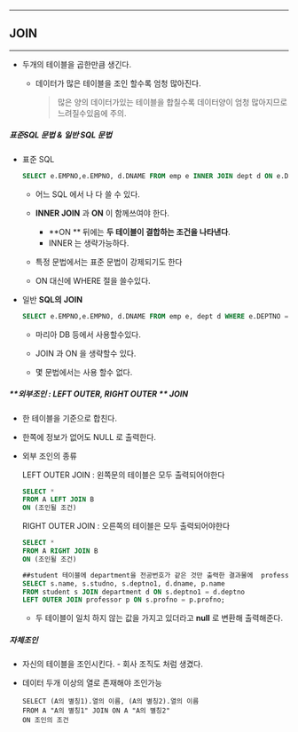 ------

## JOIN

------



- 두개의 테이블을 곱한만큼 생긴다.
  - 데이터가 많은 테이블을 조인 할수록 엄청 많아진다.
  
    > 많은 양의 데이터가있는 테이블을 합칠수록 데이터양이 엄청 많아지므로 느려질수있음에 주의.



##### 표준SQL 문법 & 일반 SQL 문법

- 표준 SQL

  ``` sql
  SELECT e.EMPNO,e.EMPNO, d.DNAME FROM emp e INNER JOIN dept d ON e.DEPTNO = d.DEPTNO WHERE e.DEPTNO =10;
  ```

  - 어느 SQL 에서 나 다 쓸 수 있다.

  - **INNER  JOIN** 과 **ON** 이 함께쓰여야 한다. 

    - **ON ** 뒤에는 **두 테이블이 결합하는 조건을 나타낸다**.
    - INNER 는 생략가능하다.

  - 특정 문법에서는 표준 문법이 강제되기도 한다

  - ON 대신에 WHERE 절을 쓸수있다.

    

- 일반 **SQL의**  **JOIN**

  ```sql
  SELECT e.EMPNO,e.EMPNO, d.DNAME FROM emp e, dept d WHERE e.DEPTNO = d.DEPTNO;
  ```

  - 마리아 DB 등에서 사용할수있다.

  - JOIN 과 ON 을 생략할수 있다.

  - 몇 문법에서는 사용 할수 없다.

    

##### **외부조인 : LEFT OUTER, RIGHT OUTER ** JOIN 

- 한 테이블을 기준으로 합친다.

- 한쪽에 정보가 없어도 NULL 로 출력한다.

- 외부 조인의 종류

  LEFT OUTER  JOIN :  왼쪽문의 테이블은 모두 출력되어야한다
  
  ```sql
  SELECT *
  FROM A LEFT JOIN B
  ON (조인될 조건)
  ```
  
  RIGHT OUTER JOIN :  오른쪽의 테이블은 모두 출력되어야한다
  
  ```sql
  SELECT *
  FROM A RIGHT JOIN B
  ON (조인될 조건)
  ```
  
  
  
  ``` sql
  ##student 테이블에 department을 전공번호가 같은 것만 출력한 결과물에  professor 테이블에 student 교수 번호가 같은 조건이면 합쳐서 출력해주는것
  SELECT s.name, s.studno, s.deptno1, d.dname, p.name 
  FROM student s JOIN department d ON s.deptno1 = d.deptno
  LEFT OUTER JOIN professor p ON s.profno = p.profno;
  ```
  
  - 두 테이블이 일치 하지 않는 값을 가지고 있더라고 **null** 로 변환해 출력해준다.

##### 자체조인

- 자신의 테이블을 조인시킨다. - 회사 조직도 처럼 생겼다.

- 데이터 두개 이상의 열로 존재해야 조인가능

  ```spl
  SELECT (A의 별칭1).열의 이름, (A의 별칭2).열의 이름
  FROM A "A의 별칭1" JOIN ON A "A의 별칭2"
  ON 조인의 조건
  ```

  
